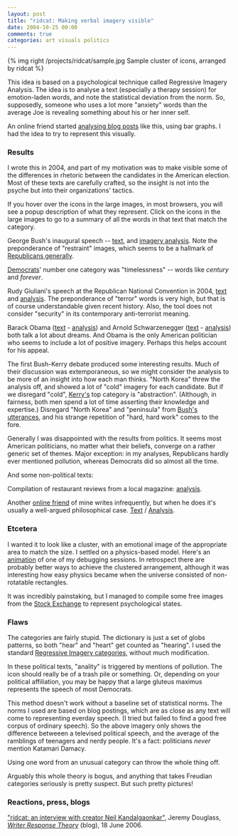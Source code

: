 ```yaml
---
layout: post
title: "ridcat: Making verbal imagery visible"
date: 2004-10-25 00:00
comments: true
categories: art visuals politics
---
```

{% img right /projects/ridcat/sample.jpg Sample cluster of icons, arranged by ridcat %}

This idea is based on a psychological technique called Regressive
Imagery Analysis. The idea is to analyse a text (especially a therapy
session) for emotion-laden words, and note the statistical deviation
from the norm. So, supposedly, someone who uses a lot more "anxiety"
words than the average Joe is revealing something about his or her inner
self.

An online friend started [analysing blog posts](http://fawx.com/ljArchive/rid.php) like this, using bar graphs. I
had the idea to try to represent this visually.

### Results

I wrote this in 2004, and part of my motivation was to make visible some
of the differences in rhetoric between the candidates in the American
election. Most of these texts are carefully crafted, so the insight is
not into the psyche but into their organizations' tactics.

If you hover over the icons in the large images, in most browsers, you
will see a popup description of what they represent. Click on the icons
in the large images to go to a summary of all the words in that text
that match the category.

George Bush's inaugural speech -- [text](/projects/ridcat/analyses/bush-inaugural.txt),
and [imagery analysis](/projects/ridcat/analyses/bush-inaugural.txt.html). Note the
preponderance of "restraint" images, which seems to be a hallmark of
[Republicans generally](/projects/ridcat/analyses/rnc2004/rnc2004-total.txt.html).

[Democrats](/projects/ridcat/analyses/dnc2004/dnc2004-total.txt.html)' number one
category was "timelessness" -- words like *century* and *forever*.

Rudy Giuliani's speech at the Republican National Convention in 2004,
[text](/projects/ridcat/analyses/rnc2004/giuliani.txt) and
[analysis](/projects/ridcat/analyses/rnc2004/giuliani.txt.html). The preponderance of
"terror" words is very high, but that is of course understandable given
recent history. Also, the tool does not consider "security" in its
contemporary anti-terrorist meaning.

Barack Obama ([text](/projects/ridcat/analyses/dnc2004/obama.txt) -
[analysis](/projects/ridcat/analyses/dnc2004/obama.txt.html)) and Arnold Schwarzenegger
([text](/projects/ridcat/analyses/rnc2004/schwarz.txt) -
[analysis](/projects/ridcat/analyses/rnc2004/schwarz.txt.html)) both talk a lot about
dreams. And Obama is the only American politician who seems to include a
lot of positive imagery. Perhaps this helps account for his appeal.

The first Bush-Kerry debate produced some interesting results. Much of
their discussion was extemporaneous, so we might consider the analysis
to be more of an insight into how each man thinks. "North Korea" threw
the analysis off, and showed a lot of "cold" imagery for each candidate.
But if we disregard "cold",
[Kerry's](http://neilk.net/code/ridcat/analyses/debate/kerry-debate1.txt.html)
top category is "abstraction". (Although, in fairness, both men spend a
lot of time asserting their knowledge and expertise.) Disregard "North
Korea" and "peninsula" from [Bush's utterances](http://neilk.net/code/ridcat/analyses/debate/bush-debate1.txt.html),
and his strange repetition of "hard, hard work" comes to the fore.

Generally I was disappointed with the results from politics. It seems
most American politicians, no matter what their beliefs, converge on a
rather generic set of themes. Major exception: in my analyses,
Republicans hardly ever mentioned pollution, whereas Democrats did so
almost all the time.

And some non-political texts:

Compilation of restaurant reviews from a local magazine:
[analysis](/projects/ridcat/analyses/resto.txt.html).

Another [online friend](http://livejournal.com/~halfjack/) of mine
writes infrequently, but when he does it's usually a well-argued
philosophical case. [Text](/projects/ridcat/analyses/halfjack.txt) /
[Analysis](/projects/ridcat/analyses/halfjack.txt.html).

### Etcetera

I wanted it to look like a cluster, with an emotional image of the
appropriate area to match the size. I settled on a physics-based model.
Here's an [animation](anim-algorithm.gif) of one of my debugging
sessions. In retrospect there are probably better ways to achieve the
clustered arrangement, although it was interesting how easy physics
became when the universe consisted of non-rotatable rectangles.

It was incredibly painstaking, but I managed to compile some free images
from the [Stock Exchange](http://sxc.hu/) to represent psychological
states.

### Flaws

The categories are fairly stupid. The dictionary is just a set of globs
patterns, so both "hear" and "heart" get counted as "hearing". I used
the standard [Regressive Imagery categories](http://www.simstat.com/RID.ZIP), without much modification.

In these political texts, "anality" is triggered by mentions of
pollution. The icon should really be of a trash pile or something. Or,
depending on your political affiliation, you may be happy that a large
gluteus maximus represents the speech of most Democrats.

This method doesn't work without a baseline set of statistical norms.
The norms I used are based on blog postings, which are as close as any
text will come to representing everday speech. (I tried but failed to
find a good free corpus of ordinary speech). So the above imagery only
shows the difference betweeen a televised political speech, and the
average of the ramblings of teenagers and nerdy people. It's a fact:
politicians *never* mention Katamari Damacy.

Using one word from an unusual category can throw the whole thing off.

Arguably this whole theory is bogus, and anything that takes Freudian
categories seriously is pretty suspect. But such pretty pictures!

### Reactions, press, blogs

["ridcat: an interview with creator Neil Kandalgaonkar"](http://writerresponsetheory.org/wordpress/2006/06/18/ridcat-interview/),
Jeremy Douglass, [*Writer Response Theory*](http://writerresponsetheory.org/) (blog), 18 June 2006.
